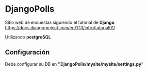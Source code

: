 # DjangoPolls
Sitio web de encuestas siguiendo el tutorial de **Django**: https://docs.djangoproject.com/en/1.10/intro/tutorial01/

Utilizando **postgreSQL**

## Configuración

Debe configurar su DB en **"DjangoPolls/mysite/mysite/settings.py"**
